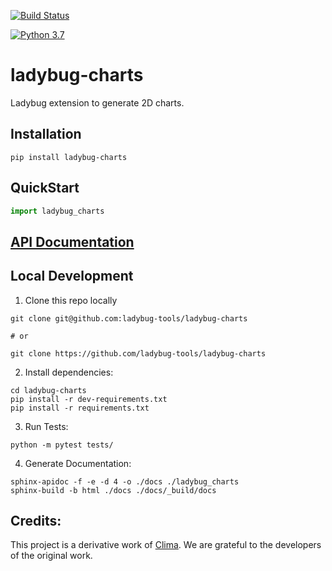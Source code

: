 [![Build Status](https://github.com/ladybug-tools/ladybug-charts/workflows/CI/badge.svg)](https://github.com/ladybug-tools/ladybug-charts/actions)

[![Python 3.7](https://img.shields.io/badge/python-3.7-blue.svg)](https://www.python.org/downloads/release/python-370/)

# ladybug-charts

Ladybug extension to generate 2D charts.

## Installation
```console
pip install ladybug-charts
```

## QuickStart
```python
import ladybug_charts

```

## [API Documentation](http://ladybug-tools.github.io/ladybug-charts/docs)

## Local Development
1. Clone this repo locally
```console
git clone git@github.com:ladybug-tools/ladybug-charts

# or

git clone https://github.com/ladybug-tools/ladybug-charts
```
2. Install dependencies:
```console
cd ladybug-charts
pip install -r dev-requirements.txt
pip install -r requirements.txt
```

3. Run Tests:
```console
python -m pytest tests/
```

4. Generate Documentation:
```console
sphinx-apidoc -f -e -d 4 -o ./docs ./ladybug_charts
sphinx-build -b html ./docs ./docs/_build/docs
```

## Credits:
This project is a derivative work of [Clima](https://clima.cbe.berkeley.edu/). We are grateful to the developers of the original work.